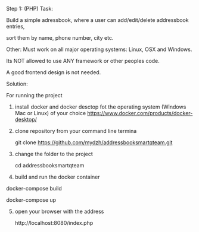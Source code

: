 Step 1: (PHP) Task:

Build a simple adressbook, where a user can add/edit/delete addressbook entries,

sort them by name, phone number, city etc.

Other: Must work on all major operating systems: Linux, OSX and Windows.

Its NOT allowed to use ANY framework or other peoples code.

A good frontend design is not needed. 

Solution:

For running the project

1. install docker and docker desctop fot the operating system (Windows Mac or Linux) of your choice https://www.docker.com/products/docker-desktop/

2. clone repository from your command line termina
   
   git clone https://github.com/mydzh/addressbooksmartqteam.git
   
3. change the folder to the project
   
   cd addressbooksmartqteam
   
4.  build and run the docker container

   docker-compose build
   
   docker-compose up

5. open your browser with the address

      http://localhost:8080/index.php
